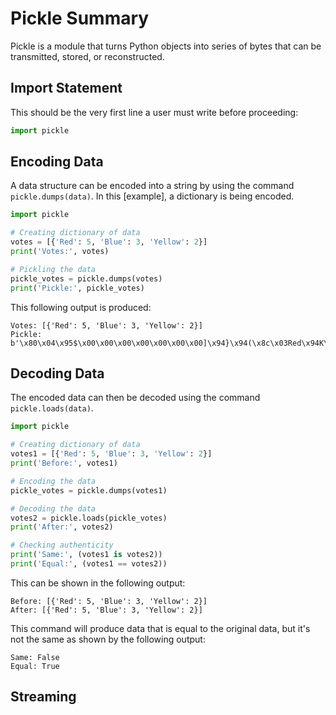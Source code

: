 # Pickle Summary

Pickle is a module that turns Python objects into series of bytes that can be 
transmitted, stored, or reconstructed.

## Import Statement

This should be the very first line a user must write before proceeding:

```python
import pickle 
```

## Encoding Data

A data structure can be encoded into a string by using the command 
`pickle.dumps(data)`. In this [example], a dictionary is being encoded. 

```python
import pickle

# Creating dictionary of data
votes = [{'Red': 5, 'Blue': 3, 'Yellow': 2}]
print('Votes:', votes)

# Pickling the data
pickle_votes = pickle.dumps(votes)
print('Pickle:', pickle_votes)
```

This following output is produced:
```
Votes: [{'Red': 5, 'Blue': 3, 'Yellow': 2}]
Pickle: b'\x80\x04\x95$\x00\x00\x00\x00\x00\x00\x00]\x94}\x94(\x8c\x03Red\x94K\x05\x8c\x04Blue\x94K\x03\x8c\x06Yellow\x94K\x02ua.'
```

## Decoding Data

The encoded data can then be decoded using the command `pickle.loads(data)`.

```python
import pickle

# Creating dictionary of data
votes1 = [{'Red': 5, 'Blue': 3, 'Yellow': 2}]
print('Before:', votes1)

# Encoding the data
pickle_votes = pickle.dumps(votes1)

# Decoding the data
votes2 = pickle.loads(pickle_votes)
print('After:', votes2)

# Checking authenticity
print('Same:', (votes1 is votes2))
print('Equal:', (votes1 == votes2))
```

This can be shown in the following output:
```
Before: [{'Red': 5, 'Blue': 3, 'Yellow': 2}]
After: [{'Red': 5, 'Blue': 3, 'Yellow': 2}]
```

This command will produce data that is equal to the original data, but it's not
the same as shown by the following output:

```
Same: False
Equal: True
```

## Streaming
